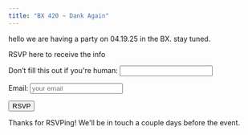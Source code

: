 ```yaml
---
title: "BX 420 ~ Dank Again"
---
```


hello we are having a party on 04.19.25 in the BX. stay tuned.

RSVP here to receive the info

<form name="bx42025" method="POST" data-netlify="true" netlify-honeypot="bot-field">
  <input type="hidden" name="form-name" value="bx42025" />
  <p class="hidden">
    <label>Don’t fill this out if you're human: <input name="bot-field" /></label>
  </p>

<label class="text-lg" for="email">Email:</label>
<input class="border border-gray-300 rounded-lg px-4 py-2 w-full focus:outline-none focus:ring-2 focus:ring-purple-800 focus:border-purple-800"
  type="email"
  name="email"
  placeholder="your email"
  required />

  <button class="mt-2 w-full bg-purple-800 text-white hover:cursor-pointer font-bold py-4 px-4 rounded hover:bg-pink-600 focus:outline-none focus:ring-2 focus:ring-purple-800 focus:ring-offset-2" type="submit">
      RSVP
  </button>
</form>

<div class="success opacity-0 transition-opacity duration-700 ease-in-out text-xl mt-4">
  <p>Thanks for RSVPing! We'll be in touch a couple days before the event.</p>
</div>

<script>
  const form = document.querySelector('form[name="bx42025"]');
  const successDiv = document.querySelector('.success');

  form.addEventListener('submit', function (event) {
    event.preventDefault();

    const formData = new FormData(form);

    fetch("/", {
      method: "POST",
      headers: { "Content-Type": "application/x-www-form-urlencoded" },
      body: new URLSearchParams(formData).toString()
    })
      .then(() => {
        form.reset();
        successDiv.classList.remove('opacity-0');
      })
      .catch(() => alert("Oops! Something went wrong."));
  });
</script>

